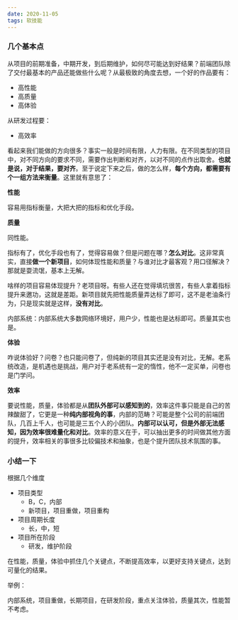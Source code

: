 ```yaml
---
date: 2020-11-05
tags: 软技能
---
```


### 几个基本点

从项目的前期准备，中期开发，到后期维护，如何尽可能达到好结果？前端团队除了交付最基本的产品还能做些什么呢？从最极致的角度去想，一个好的作品要有：

- 高性能
- 高质量
- 高体验

从研发过程要：

- 高效率

看起来我们能做的方向很多？事实一般是时间有限，人力有限。在不同类型的项目中，对不同方向的要求不同，需要作出判断和对齐，以对不同的点作出取舍。**也就是说，对于结果，要对齐**。至于说定下来之后，做的怎么样，**每个方向，都需要有个一组方法来衡量**。这里就有意思了：

**性能**

容易用指标衡量，大把大把的指标和优化手段。

**质量**

同性能。

指标有了，优化手段也有了，觉得容易做？但是问题在哪？**怎么对比**。这非常真实，直接**做一个新项目**，如何体现性能和质量？与谁对比才最客观？用口径解决？那就是耍流氓，基本上无解。

啥样的项目容易体现提升？老项目呀。有些人还在觉得填坑很苦，有些人拿着指标提升来邀功，这就是差距。新项目就先把性能质量弄达标了即可，这不是老油条行为，只是现实就是这样，**没有对比**。

内部系统：内部系统大多数网络环境好，用户少，性能也是达标即可。质量其实也是。

**体验**

咋说体验好？问卷？也只能问卷了，但纯新的项目其实还是没有对比，无解。老系统改造，是机遇也是挑战，用户对于老系统有一定的惰性，他不一定买单，问卷也是门学问。

**效率**

要说性能，质量，体验都是从**团队外部可以感知到的**，效率这件事只能是自己的苦辣酸甜了，它更是一种**纯内部视角的事**，内部的范畴？可能是整个公司的前端团队，几百上千人，也可能是三五个人的小团队。**内部可以认可，但是外部无法感知，因为效率很难量化和对比**。效率的意义在于，可以抽出更多的时间做其他方面的提升，效率相关的事很多比较偏技术和抽象，也是个提升团队技术氛围的事。

### 小结一下

根据几个维度

- 项目类型
    - B，C，内部
    - 新项目，项目重做，项目重构
- 项目周期长度
    - 长，中，短
- 项目所在阶段
    - 研发，维护阶段

在性能，质量，体验中抓住几个关键点，不断提高效率，以更好支持关键点，达到可量化的结果。

举例：

内部系统，项目重做，长期项目，在研发阶段，重点关注体验，质量其次，性能暂不考虑。